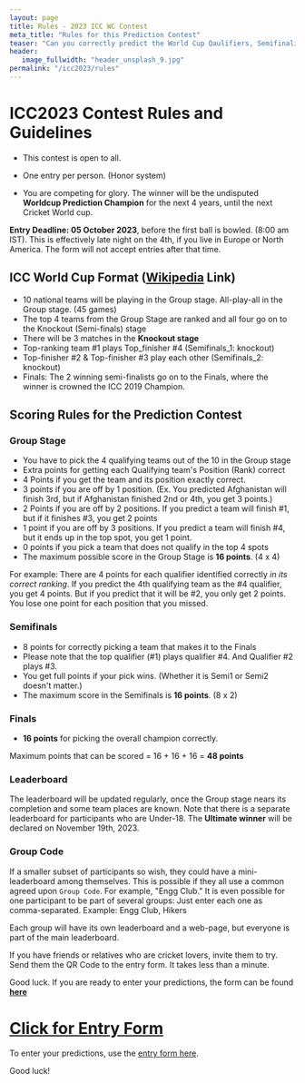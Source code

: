 ```yaml
---
layout: page
title: Rules - 2023 ICC WC Contest
meta_title: "Rules for this Prediction Contest"
teaser: "Can you correctly predict the World Cup Qaulifiers, Semifinalists and the Champion?"
header:
   image_fullwidth: "header_unsplash_9.jpg"
permalink: "/icc2023/rules"
---
```





# ICC2023 Contest Rules and Guidelines
- This contest is open to all.

- One entry per person. (Honor system)
- You are competing for glory. The winner will be the undisputed **Worldcup Prediction Champion** for the next 4 years, until the next Cricket World cup.

**Entry Deadline: 05 October 2023**, before the first ball is bowled. (8:00 am IST). This is effectively late night on the 4th, if you live in Europe or North America. The form will not accept entries after that time.


## ICC World Cup Format ([Wikipedia](https://en.wikipedia.org/wiki/2023_Cricket_World_Cup) Link)

- 10 national teams will be playing in the Group stage. All-play-all in the Group stage. (45 games)
- The top 4 teams from the Group Stage are ranked and all four go on to the Knockout (Semi-finals) stage 
- There will be 3 matches in the **Knockout stage**
- Top-ranking team #1 plays Top_finisher #4 (Semifinals_1: knockout)
- Top-finisher #2 & Top-finisher #3 play each other (Semifinals_2: knockout) 
- Finals: The 2 winning semi-finalists go on to the Finals, where the winner is crowned the ICC 2019 Champion.

## Scoring Rules for the Prediction Contest

### Group Stage
- You have to pick the 4 qualifying teams out of the 10 in the Group stage
- Extra points for getting each Qualifying team's Position (Rank) correct
- 4 Points if you get the team and its position exactly correct.
- 3 points if you are off by 1 position. (Ex. You predicted Afghanistan will finish 3rd, but if Afghanistan finished 2nd or 4th, you get 3 points.)
- 2 Points if you are off by 2 positions. If you predict a team will finish #1, but if it finishes #3, you get 2 points
- 1 point if you are off by 3 positions. If you predict a team will finish #4, but it ends up in the top spot, you get 1 point.
- 0 points if you pick a team that does not qualify in the top 4 spots
- The maximum possible score in the Group Stage is **16 points**. (4 x 4)

For example: There are 4 points for each qualifier identified correctly _in its correct ranking_. If you predict the 4th qualifying team as the #4 qualifier, you get 4 points. But if you predict that it will be #2, you only get 2 points. You lose one point for each position that you missed. 

### Semifinals
- 8 points for correctly picking a team that makes it to the Finals
- Please note that the top qualifier (#1) plays qualifier #4. And Qualifier #2 plays #3.
- You get full points if your pick wins. (Whether it is Semi1 or Semi2 doesn't matter.)
- The maximum score in the Semifinals is **16 points**. (8 x 2)

### Finals
- **16 points** for picking the overall champion correctly.

Maximum points that can be scored = 16 + 16 + 16 = **48 points**


### Leaderboard
The leaderboard will be updated regularly, once the Group stage nears its completion and some team places are known. Note that there is a separate leaderboard for participants who are Under-18.
The **Ultimate winner** will be declared on November 19th, 2023.

### Group Code
If a smaller subset of participants so wish, they could have a mini-leaderboard among themselves. This is possible if they all use a 
common agreed upon `Group Code`. For example, "Engg Club." It is even possible for one participant to be part of several groups:
Just enter each one as comma-separated. Example: Engg Club, Hikers

Each group will have its own leaderboard and a web-page, but everyone is part of the main leaderboard.


If you have friends or relatives who are cricket lovers, invite them to try. Send them the QR Code to the entry form. It takes less than a minute.

Good luck. If you are ready to enter your predictions, the form can be found **[here](https://bit.ly/2023-icc-prediction-contest)**

# [Click for Entry Form](https://bit.ly/2023-icc-prediction-contest)
To enter your predictions, use the [entry form here](http://bit.ly/2019_icc_worldcup_predictions). 

Good luck!
